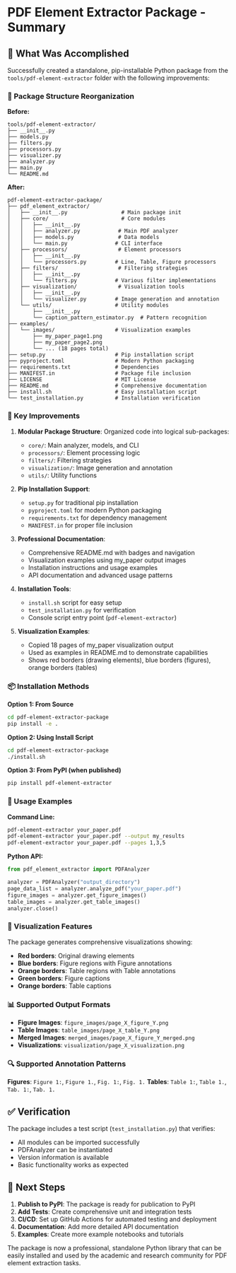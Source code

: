 # PDF Element Extractor Package - Summary

## 🎯 What Was Accomplished

Successfully created a standalone, pip-installable Python package from the `tools/pdf-element-extractor` folder with the following improvements:

### 📁 Package Structure Reorganization

**Before:**
```
tools/pdf-element-extractor/
├── __init__.py
├── models.py
├── filters.py
├── processors.py
├── visualizer.py
├── analyzer.py
├── main.py
└── README.md
```

**After:**
```
pdf-element-extractor-package/
├── pdf_element_extractor/
│   ├── __init__.py                 # Main package init
│   ├── core/                       # Core modules
│   │   ├── __init__.py
│   │   ├── analyzer.py            # Main PDF analyzer
│   │   ├── models.py              # Data models
│   │   └── main.py               # CLI interface
│   ├── processors/                # Element processors
│   │   ├── __init__.py
│   │   └── processors.py         # Line, Table, Figure processors
│   ├── filters/                   # Filtering strategies
│   │   ├── __init__.py
│   │   └── filters.py            # Various filter implementations
│   ├── visualization/             # Visualization tools
│   │   ├── __init__.py
│   │   └── visualizer.py         # Image generation and annotation
│   └── utils/                    # Utility modules
│       ├── __init__.py
│       └── caption_pattern_estimator.py  # Pattern recognition
├── examples/
│   └── images/                   # Visualization examples
│       ├── my_paper_page1.png
│       ├── my_paper_page2.png
│       └── ... (18 pages total)
├── setup.py                      # Pip installation script
├── pyproject.toml                # Modern Python packaging
├── requirements.txt              # Dependencies
├── MANIFEST.in                   # Package file inclusion
├── LICENSE                       # MIT License
├── README.md                     # Comprehensive documentation
├── install.sh                    # Easy installation script
└── test_installation.py          # Installation verification
```

### 🔧 Key Improvements

1. **Modular Package Structure**: Organized code into logical sub-packages:
   - `core/`: Main analyzer, models, and CLI
   - `processors/`: Element processing logic
   - `filters/`: Filtering strategies
   - `visualization/`: Image generation and annotation
   - `utils/`: Utility functions

2. **Pip Installation Support**: 
   - `setup.py` for traditional pip installation
   - `pyproject.toml` for modern Python packaging
   - `requirements.txt` for dependency management
   - `MANIFEST.in` for proper file inclusion

3. **Professional Documentation**:
   - Comprehensive README.md with badges and navigation
   - Visualization examples using my_paper output images
   - Installation instructions and usage examples
   - API documentation and advanced usage patterns

4. **Installation Tools**:
   - `install.sh` script for easy setup
   - `test_installation.py` for verification
   - Console script entry point (`pdf-element-extractor`)

5. **Visualization Examples**:
   - Copied 18 pages of my_paper visualization output
   - Used as examples in README.md to demonstrate capabilities
   - Shows red borders (drawing elements), blue borders (figures), orange borders (tables)

### 📦 Installation Methods

**Option 1: From Source**
```bash
cd pdf-element-extractor-package
pip install -e .
```

**Option 2: Using Install Script**
```bash
cd pdf-element-extractor-package
./install.sh
```

**Option 3: From PyPI (when published)**
```bash
pip install pdf-element-extractor
```

### 🚀 Usage Examples

**Command Line:**
```bash
pdf-element-extractor your_paper.pdf
pdf-element-extractor your_paper.pdf --output my_results
pdf-element-extractor your_paper.pdf --pages 1,3,5
```

**Python API:**
```python
from pdf_element_extractor import PDFAnalyzer

analyzer = PDFAnalyzer("output_directory")
page_data_list = analyzer.analyze_pdf("your_paper.pdf")
figure_images = analyzer.get_figure_images()
table_images = analyzer.get_table_images()
analyzer.close()
```

### 🎨 Visualization Features

The package generates comprehensive visualizations showing:
- **Red borders**: Original drawing elements
- **Blue borders**: Figure regions with Figure annotations  
- **Orange borders**: Table regions with Table annotations
- **Green borders**: Figure captions
- **Orange borders**: Table captions

### 📊 Supported Output Formats

- **Figure Images**: `figure_images/page_X_figure_Y.png`
- **Table Images**: `table_images/page_X_table_Y.png`
- **Merged Images**: `merged_images/page_X_figure_Y_merged.png`
- **Visualizations**: `visualization/page_X_visualization.png`

### 🔍 Supported Annotation Patterns

**Figures**: `Figure 1:`, `Figure 1.`, `Fig. 1:`, `Fig. 1.`
**Tables**: `Table 1:`, `Table 1.`, `Tab. 1:`, `Tab. 1.`

## ✅ Verification

The package includes a test script (`test_installation.py`) that verifies:
- All modules can be imported successfully
- PDFAnalyzer can be instantiated
- Version information is available
- Basic functionality works as expected

## 🎯 Next Steps

1. **Publish to PyPI**: The package is ready for publication to PyPI
2. **Add Tests**: Create comprehensive unit and integration tests
3. **CI/CD**: Set up GitHub Actions for automated testing and deployment
4. **Documentation**: Add more detailed API documentation
5. **Examples**: Create more example notebooks and tutorials

The package is now a professional, standalone Python library that can be easily installed and used by the academic and research community for PDF element extraction tasks. 
